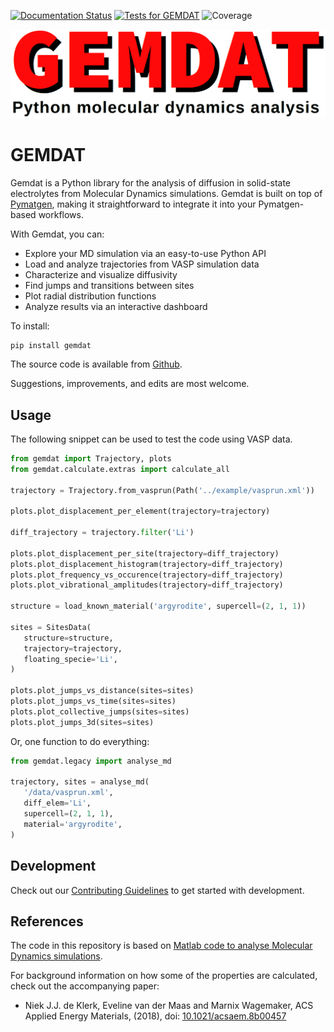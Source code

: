 [![Documentation Status](https://readthedocs.org/projects/gemdat/badge/?version=latest)](https://gemdat.readthedocs.io/en/latest/?badge=latest)
[![Tests for GEMDAT](https://github.com/GEMDAT-repos/GEMDAT/actions/workflows/tests.yaml/badge.svg)](https://github.com/GEMDAT-repos/GEMDAT/actions/workflows/tests.yaml)
![Coverage](https://img.shields.io/endpoint?url=https://gist.githubusercontent.com/v1kko/330d6e711de3420b7503d54756dc011c/raw/covbadge.json)
<!-- [![PyPI - Python Version](https://img.shields.io/pypi/pyversions/XXX)](https://pypi.org/project/XXX/) -->
<!-- [![PyPI](https://img.shields.io/pypi/v/XXX.svg?style=flat)](https://pypi.org/project/XXX/) -->

![GEMDAT banner](https://raw.githubusercontent.com/GEMDAT-repos/GEMDAT/main/src/gemdat/data/logo.png)

# GEMDAT

Gemdat is a Python library for the analysis of diffusion in solid-state electrolytes from Molecular Dynamics simulations. Gemdat is built on top of [Pymatgen](https://pymatgen.org/), making it straightforward to integrate it into your Pymatgen-based workflows.

With Gemdat, you can:

- Explore your MD simulation via an easy-to-use Python API
- Load and analyze trajectories from VASP simulation data
- Characterize and visualize diffusivity
- Find jumps and transitions between sites
- Plot radial distribution functions
- Analyze results via an interactive dashboard

To install:

```console
pip install gemdat
```

The source code is available from [Github](https://github.com/GEMDAT-repos/GEMDAT).

Suggestions, improvements, and edits are most welcome.

## Usage

The following snippet can be used to test the code using VASP data.

```python
from gemdat import Trajectory, plots
from gemdat.calculate.extras import calculate_all

trajectory = Trajectory.from_vasprun(Path('../example/vasprun.xml'))

plots.plot_displacement_per_element(trajectory=trajectory)

diff_trajectory = trajectory.filter('Li')

plots.plot_displacement_per_site(trajectory=diff_trajectory)
plots.plot_displacement_histogram(trajectory=diff_trajectory)
plots.plot_frequency_vs_occurence(trajectory=diff_trajectory)
plots.plot_vibrational_amplitudes(trajectory=diff_trajectory)

structure = load_known_material('argyrodite', supercell=(2, 1, 1))

sites = SitesData(
   structure=structure,
   trajectory=trajectory,
   floating_specie='Li',
)

plots.plot_jumps_vs_distance(sites=sites)
plots.plot_jumps_vs_time(sites=sites)
plots.plot_collective_jumps(sites=sites)
plots.plot_jumps_3d(sites=sites)
```

Or, one function to do everything:

```python
from gemdat.legacy import analyse_md

trajectory, sites = analyse_md(
   '/data/vasprun.xml',
   diff_elem='Li',
   supercell=(2, 1, 1),
   material='argyrodite',
)
```

## Development

Check out our [Contributing Guidelines](CONTRIBUTING.md#Getting-started-with-development) to get started with development.

## References

The code in this repository is based on [Matlab code to analyse Molecular Dynamics simulations](https://bitbucket.org/niekdeklerk/md-analysis-with-matlab/src/master/).

For background information on how some of the properties are calculated, check out the accompanying paper:

- Niek J.J. de Klerk, Eveline van der Maas and Marnix Wagemaker, ACS Applied Energy Materials, (2018), doi: [10.1021/acsaem.8b00457](https://doi.org/10.1021/acsaem.8b00457)
